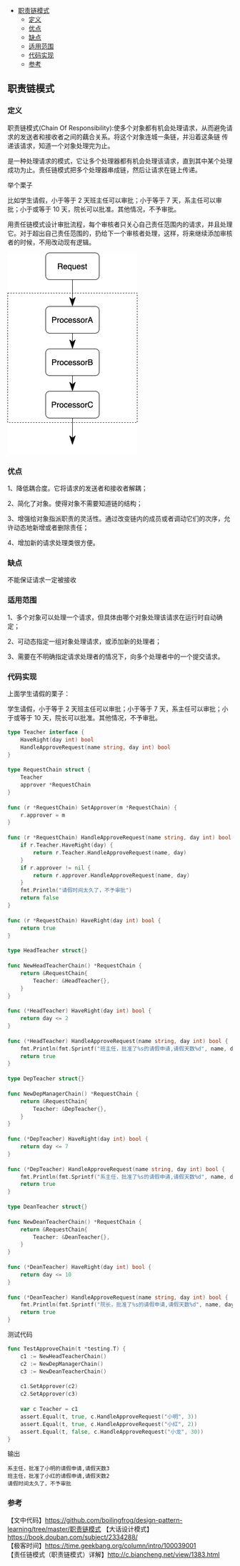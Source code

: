 <!-- START doctoc generated TOC please keep comment here to allow auto update -->
<!-- DON'T EDIT THIS SECTION, INSTEAD RE-RUN doctoc TO UPDATE -->

- [职责链模式](#%E8%81%8C%E8%B4%A3%E9%93%BE%E6%A8%A1%E5%BC%8F)
  - [定义](#%E5%AE%9A%E4%B9%89)
  - [优点](#%E4%BC%98%E7%82%B9)
  - [缺点](#%E7%BC%BA%E7%82%B9)
  - [适用范围](#%E9%80%82%E7%94%A8%E8%8C%83%E5%9B%B4)
  - [代码实现](#%E4%BB%A3%E7%A0%81%E5%AE%9E%E7%8E%B0)
  - [参考](#%E5%8F%82%E8%80%83)

<!-- END doctoc generated TOC please keep comment here to allow auto update -->

## 职责链模式

### 定义

职责链模式(Chain Of Responsibility):使多个对象都有机会处理请求，从而避免请求的发送者和接收者之间的藕合关系。将这个对象连城一条链，并沿着这条链
传递该请求，知道一个对象处理完为止。   

是一种处理请求的模式，它让多个处理器都有机会处理该请求，直到其中某个处理成功为止。责任链模式把多个处理器串成链，然后让请求在链上传递。   

举个栗子  

比如学生请假，小于等于 2 天班主任可以审批；小于等于 7 天，系主任可以审批；小于或等于 10 天，院长可以批准。其他情况，不予审批。   

用责任链模式设计审批流程，每个审核者只关心自己责任范围内的请求，并且处理它。对于超出自己责任范围的，扔给下一个审核者处理，这样，将来继续添加审核者的时候，不用改动现有逻辑。  

<img src="/img/pattern-processor.png" alt="responsibility" />  

### 优点

1、降低耦合度。它将请求的发送者和接收者解耦；  

2、简化了对象。使得对象不需要知道链的结构；  

3、增强给对象指派职责的灵活性。通过改变链内的成员或者调动它们的次序，允许动态地新增或者删除责任；   

4、增加新的请求处理类很方便。   

### 缺点

不能保证请求一定被接收   

### 适用范围

1、多个对象可以处理一个请求，但具体由哪个对象处理该请求在运行时自动确定；  

2、可动态指定一组对象处理请求，或添加新的处理者；  

3、需要在不明确指定请求处理者的情况下，向多个处理者中的一个提交请求。  

### 代码实现

上面学生请假的栗子：  

学生请假，小于等于 2 天班主任可以审批；小于等于 7 天，系主任可以审批；小于或等于 10 天，院长可以批准。其他情况，不予审批。   

```go
type Teacher interface {
	HaveRight(day int) bool
	HandleApproveRequest(name string, day int) bool
}

type RequestChain struct {
	Teacher
	approver *RequestChain
}

func (r *RequestChain) SetApprover(m *RequestChain) {
	r.approver = m
}

func (r *RequestChain) HandleApproveRequest(name string, day int) bool {
	if r.Teacher.HaveRight(day) {
		return r.Teacher.HandleApproveRequest(name, day)
	}
	if r.approver != nil {
		return r.approver.HandleApproveRequest(name, day)
	}
	fmt.Println("请假时间太久了，不予审批")
	return false
}

func (r *RequestChain) HaveRight(day int) bool {
	return true
}

type HeadTeacher struct{}

func NewHeadTeacherChain() *RequestChain {
	return &RequestChain{
		Teacher: &HeadTeacher{},
	}
}

func (*HeadTeacher) HaveRight(day int) bool {
	return day <= 2
}

func (*HeadTeacher) HandleApproveRequest(name string, day int) bool {
	fmt.Println(fmt.Sprintf("班主任，批准了%s的请假申请,请假天数%d", name, day))
	return true
}

type DepTeacher struct{}

func NewDepManagerChain() *RequestChain {
	return &RequestChain{
		Teacher: &DepTeacher{},
	}
}

func (*DepTeacher) HaveRight(day int) bool {
	return day <= 7
}

func (*DepTeacher) HandleApproveRequest(name string, day int) bool {
	fmt.Println(fmt.Sprintf("系主任，批准了%s的请假申请,请假天数%d", name, day))
	return true
}

type DeanTeacher struct{}

func NewDeanTeacherChain() *RequestChain {
	return &RequestChain{
		Teacher: &DeanTeacher{},
	}
}

func (*DeanTeacher) HaveRight(day int) bool {
	return day <= 10
}

func (*DeanTeacher) HandleApproveRequest(name string, day int) bool {
	fmt.Println(fmt.Sprintf("院长，批准了%s的请假申请,请假天数%d", name, day))
	return true
}
```

测试代码  

```go
func TestApproveChain(t *testing.T) {
	c1 := NewHeadTeacherChain()
	c2 := NewDepManagerChain()
	c3 := NewDeanTeacherChain()

	c1.SetApprover(c2)
	c2.SetApprover(c3)

	var c Teacher = c1
	assert.Equal(t, true, c.HandleApproveRequest("小明", 3))
	assert.Equal(t, true, c.HandleApproveRequest("小红", 2))
	assert.Equal(t, false, c.HandleApproveRequest("小龙", 30))
}
```

输出  

```
系主任，批准了小明的请假申请,请假天数3
班主任，批准了小红的请假申请,请假天数2
请假时间太久了，不予审批
```

### 参考

【文中代码】https://github.com/boilingfrog/design-pattern-learning/tree/master/职责链模式
【大话设计模式】https://book.douban.com/subject/2334288/  
【极客时间】https://time.geekbang.org/column/intro/100039001   
【责任链模式（职责链模式）详解】http://c.biancheng.net/view/1383.html   